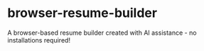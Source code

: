 # browser-resume-builder
A browser-based resume builder created with AI assistance - no installations required!
